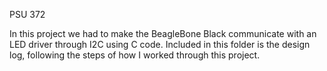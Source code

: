 PSU 372

In this project we had to make the BeagleBone Black communicate with an LED driver through I2C using C code. Included in this folder is the design log, following the steps of how I worked through this project.
